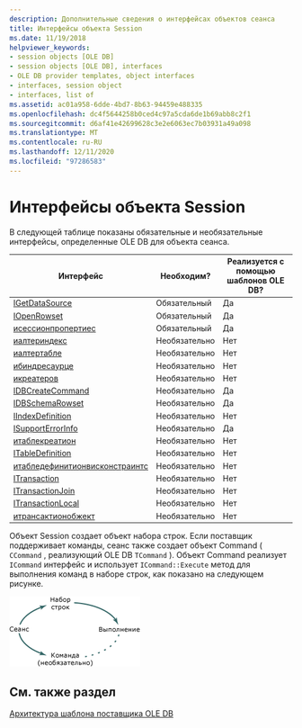 ```yaml
---
description: Дополнительные сведения о интерфейсах объектов сеанса
title: Интерфейсы объекта Session
ms.date: 11/19/2018
helpviewer_keywords:
- session objects [OLE DB]
- session objects [OLE DB], interfaces
- OLE DB provider templates, object interfaces
- interfaces, session object
- interfaces, list of
ms.assetid: ac01a958-6dde-4bd7-8b63-94459e488335
ms.openlocfilehash: dc4f5644258b0ced4c97a5cda6de1b69abb8c2f1
ms.sourcegitcommit: d6af41e42699628c3e2e6063ec7b03931a49a098
ms.translationtype: MT
ms.contentlocale: ru-RU
ms.lasthandoff: 12/11/2020
ms.locfileid: "97286583"
---
```

# <a name="session-object-interfaces"></a>Интерфейсы объекта Session

В следующей таблице показаны обязательные и необязательные интерфейсы, определенные OLE DB для объекта сеанса.

|Интерфейс|Необходим?|Реализуется с помощью шаблонов OLE DB?|
|---------------|---------------|--------------------------------------|
|[IGetDataSource](/previous-versions/windows/desktop/ms709721(v=vs.85))|Обязательный|Да|
|[IOpenRowset](/previous-versions/windows/desktop/ms716946(v=vs.85))|Обязательный|Да|
|[исессионпропертиес](/previous-versions/windows/desktop/ms713721(v=vs.85))|Обязательный|Да|
|[иалтериндекс](/previous-versions/windows/desktop/ms714943(v=vs.85))|Необязательно|Нет|
|[иалтертабле](/previous-versions/windows/desktop/ms719764(v=vs.85))|Необязательно|Нет|
|[ибиндресаурце](/previous-versions/windows/desktop/ms714936(v=vs.85))|Необязательно|Нет|
|[икреатеров](/previous-versions/windows/desktop/ms716832(v=vs.85))|Необязательно|Нет|
|[IDBCreateCommand](/previous-versions/windows/desktop/ms711625(v=vs.85))|Необязательно|Да|
|[IDBSchemaRowset](/previous-versions/windows/desktop/ms713686(v=vs.85))|Необязательно|Да|
|[IIndexDefinition](/previous-versions/windows/desktop/ms711593(v=vs.85))|Необязательно|Нет|
|[ISupportErrorInfo](/previous-versions/windows/desktop/ms715816(v=vs.85))|Необязательно|Да|
|[итаблекреатион](/previous-versions/windows/desktop/ms713639(v=vs.85))|Необязательно|Нет|
|[ITableDefinition](/previous-versions/windows/desktop/ms714277(v=vs.85))|Необязательно|Нет|
|[итабледефинитионвисконстраинтс](/previous-versions/windows/desktop/ms720947(v=vs.85))|Необязательно|Нет|
|[ITransaction](/previous-versions/windows/desktop/ms723053(v=vs.85))|Необязательно|Нет|
|[ITransactionJoin](/previous-versions/windows/desktop/ms718071(v=vs.85))|Необязательно|Нет|
|[ITransactionLocal](/previous-versions/windows/desktop/ms714893(v=vs.85))|Необязательно|Нет|
|[итрансактионобжект](/previous-versions/windows/desktop/ms713659(v=vs.85))|Необязательно|Нет|

Объект Session создает объект набора строк. Если поставщик поддерживает команды, сеанс также создает объект Command ( `CCommand` , реализующий OLE DB `TCommand` ). Объект Command реализует `ICommand` интерфейс и использует `ICommand::Execute` метод для выполнения команд в наборе строк, как показано на следующем рисунке.

![Концептуальная схема поставщика](../../data/oledb/media/vc4u551.gif "Концептуальная схема поставщика")

## <a name="see-also"></a>См. также раздел

[Архитектура шаблона поставщика OLE DB](../../data/oledb/ole-db-provider-template-architecture.md)<br/>
